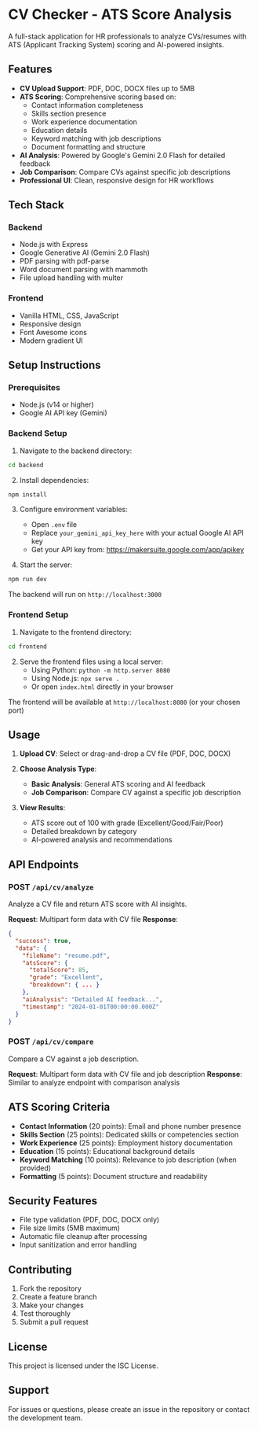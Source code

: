 # CV Checker - ATS Score Analysis

A full-stack application for HR professionals to analyze CVs/resumes with ATS (Applicant Tracking System) scoring and AI-powered insights.

## Features

- **CV Upload Support**: PDF, DOC, DOCX files up to 5MB
- **ATS Scoring**: Comprehensive scoring based on:
  - Contact information completeness
  - Skills section presence
  - Work experience documentation
  - Education details
  - Keyword matching with job descriptions
  - Document formatting and structure
- **AI Analysis**: Powered by Google's Gemini 2.0 Flash for detailed feedback
- **Job Comparison**: Compare CVs against specific job descriptions
- **Professional UI**: Clean, responsive design for HR workflows

## Tech Stack

### Backend

- Node.js with Express
- Google Generative AI (Gemini 2.0 Flash)
- PDF parsing with pdf-parse
- Word document parsing with mammoth
- File upload handling with multer

### Frontend

- Vanilla HTML, CSS, JavaScript
- Responsive design
- Font Awesome icons
- Modern gradient UI

## Setup Instructions

### Prerequisites

- Node.js (v14 or higher)
- Google AI API key (Gemini)

### Backend Setup

1. Navigate to the backend directory:

```bash
cd backend
```

2. Install dependencies:

```bash
npm install
```

3. Configure environment variables:

   - Open `.env` file
   - Replace `your_gemini_api_key_here` with your actual Google AI API key
   - Get your API key from: https://makersuite.google.com/app/apikey

4. Start the server:

```bash
npm run dev
```

The backend will run on `http://localhost:3000`

### Frontend Setup

1. Navigate to the frontend directory:

```bash
cd frontend
```

2. Serve the frontend files using a local server:
   - Using Python: `python -m http.server 8080`
   - Using Node.js: `npx serve .`
   - Or open `index.html` directly in your browser

The frontend will be available at `http://localhost:8080` (or your chosen port)

## Usage

1. **Upload CV**: Select or drag-and-drop a CV file (PDF, DOC, DOCX)

2. **Choose Analysis Type**:

   - **Basic Analysis**: General ATS scoring and AI feedback
   - **Job Comparison**: Compare CV against a specific job description

3. **View Results**:
   - ATS score out of 100 with grade (Excellent/Good/Fair/Poor)
   - Detailed breakdown by category
   - AI-powered analysis and recommendations

## API Endpoints

### POST `/api/cv/analyze`

Analyze a CV file and return ATS score with AI insights.

**Request**: Multipart form data with CV file
**Response**:

```json
{
  "success": true,
  "data": {
    "fileName": "resume.pdf",
    "atsScore": {
      "totalScore": 85,
      "grade": "Excellent",
      "breakdown": { ... }
    },
    "aiAnalysis": "Detailed AI feedback...",
    "timestamp": "2024-01-01T00:00:00.000Z"
  }
}
```

### POST `/api/cv/compare`

Compare a CV against a job description.

**Request**: Multipart form data with CV file and job description
**Response**: Similar to analyze endpoint with comparison analysis

## ATS Scoring Criteria

- **Contact Information** (20 points): Email and phone number presence
- **Skills Section** (25 points): Dedicated skills or competencies section
- **Work Experience** (25 points): Employment history documentation
- **Education** (15 points): Educational background details
- **Keyword Matching** (10 points): Relevance to job description (when provided)
- **Formatting** (5 points): Document structure and readability

## Security Features

- File type validation (PDF, DOC, DOCX only)
- File size limits (5MB maximum)
- Automatic file cleanup after processing
- Input sanitization and error handling

## Contributing

1. Fork the repository
2. Create a feature branch
3. Make your changes
4. Test thoroughly
5. Submit a pull request

## License

This project is licensed under the ISC License.

## Support

For issues or questions, please create an issue in the repository or contact the development team.
